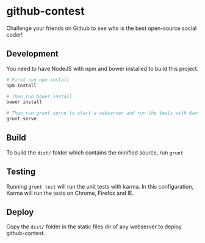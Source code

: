 # github-contest

Challenge your friends on Github to see who is the best open-source social coder!

## Development

You need to have NodeJS with npm and bower installed to build this project.

```bash
# First run npm install
npm install

# Then run bower install
bower install

# Then run grunt serve to start a webserver and run the tests with Karma
grunt serve
```

## Build

To build the `dist/` folder which contains the minified source, run `grunt`

## Testing

Running `grunt test` will run the unit tests with karma. In this configuration, Karma will run the tests on Chrome, Firefox and IE.

## Deploy

Copy the `dist/` folder in the static files dir of any webserver to deploy github-contest.
